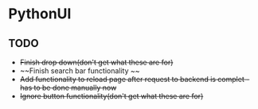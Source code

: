 # PythonUI
## TODO

* ~~Finish drop down(don't get what these are for)~~
* ~~Finish search bar functionality ~~
* ~~Add functionality to reload page after request to backend is complet - has to be done manually now~~
* ~~Ignore button functionality(don't get what these are for)~~
